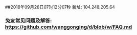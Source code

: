 ##2018年09月28日07时12分07秒 新址: 104.248.205.64
### 兔友常见问题及解答: https://github.com/wanggonging/d/blob/w/FAQ.md
